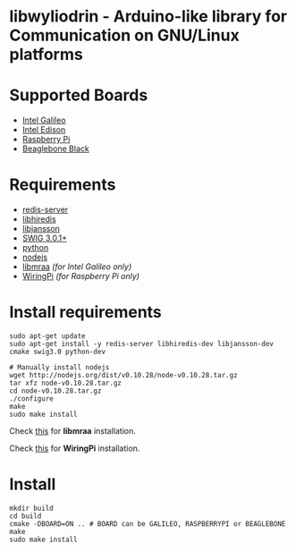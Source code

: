 libwyliodrin - Arduino-like library for Communication on GNU/Linux platforms
============



Supported Boards
============
  * [Intel Galileo](http://arduino.cc/en/ArduinoCertified/IntelGalileo)
  * [Intel Edison](http://www.intel.com/content/www/us/en/do-it-yourself/edison.html)
  * [Raspberry Pi](http://www.raspberrypi.org/)
  * [Beaglebone Black](http://beagleboard.org/BLACK)



Requirements
============
  * [redis-server](http://redis.io/)
  * [libhiredis](https://github.com/redis/hiredis)
  * [libjansson](https://github.com/akheron/jansson)
  * [SWIG 3.0.1+](http://www.swig.org/)
  * [python](https://www.python.org/)
  * [nodejs](http://nodejs.org/)
  * [libmraa](https://github.com/intel-iot-devkit/mraa) *(for Intel Galileo only)*
  * [WiringPi](http://wiringpi.com/) *(for Raspberry Pi only)*



Install requirements
==========
~~~~~~~~~~~~~{.sh}
sudo apt-get update
sudo apt-get install -y redis-server libhiredis-dev libjansson-dev cmake swig3.0 python-dev

# Manually install nodejs
wget http://nodejs.org/dist/v0.10.28/node-v0.10.28.tar.gz
tar xfz node-v0.10.28.tar.gz
cd node-v0.10.28.tar.gz
./configure
make
sudo make install
~~~~~~~~~~~~~

Check [this](https://github.com/intel-iot-devkit/mraa/blob/master/docs/building.md) for **libmraa** installation.

Check [this](http://wiringpi.com/download-and-install/) for **WiringPi** installation.



Install
==========
~~~~~~~~~~~~~{.sh}
mkdir build
cd build
cmake -DBOARD=ON .. # BOARD can be GALILEO, RASPBERRYPI or BEAGLEBONE
make
sudo make install
~~~~~~~~~~~~~
